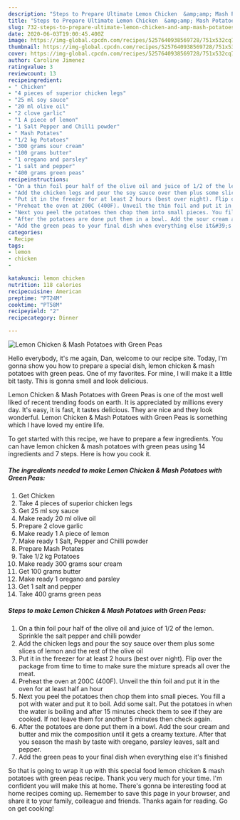 ```yaml
---
description: "Steps to Prepare Ultimate Lemon Chicken  &amp;amp; Mash Potatoes with Green Peas"
title: "Steps to Prepare Ultimate Lemon Chicken  &amp;amp; Mash Potatoes with Green Peas"
slug: 732-steps-to-prepare-ultimate-lemon-chicken-and-amp-mash-potatoes-with-green-peas
date: 2020-06-03T19:00:45.400Z
image: https://img-global.cpcdn.com/recipes/5257640938569728/751x532cq70/lemon-chicken-mash-potatoes-with-green-peas-recipe-main-photo.jpg
thumbnail: https://img-global.cpcdn.com/recipes/5257640938569728/751x532cq70/lemon-chicken-mash-potatoes-with-green-peas-recipe-main-photo.jpg
cover: https://img-global.cpcdn.com/recipes/5257640938569728/751x532cq70/lemon-chicken-mash-potatoes-with-green-peas-recipe-main-photo.jpg
author: Caroline Jimenez
ratingvalue: 3
reviewcount: 13
recipeingredient:
- " Chicken"
- "4 pieces of superior chicken legs"
- "25 ml soy sauce"
- "20 ml olive oil"
- "2 clove garlic"
- "1 A piece of lemon"
- "1 Salt Pepper and Chilli powder"
- " Mash Potates"
- "1/2 kg Potatoes"
- "300 grams sour cream"
- "100 grams butter"
- "1 oregano and parsley"
- "1 salt and pepper"
- "400 grams green peas"
recipeinstructions:
- "On a thin foil pour half of the olive oil and juice of 1/2 of the lemon. Sprinkle the salt pepper and chilli powder"
- "Add the chicken legs and pour the soy sauce over them plus some slices of lemon and the rest of the olive oil"
- "Put it in the freezer for at least 2 hours (best over night). Flip over the package from time to time to make sure the mixture spreads all over the meat."
- "Preheat the oven at 200C (400F). Unveil the thin foil and put it in the oven for at least half an hour"
- "Next you peel the potatoes then chop them into small pieces. You fill a pot with water and put it to boil. Add some salt. Put the potatoes in when the water is boiling and after 15 minutes check them to see if they are cooked. If not leave them for another 5 minutes then check again."
- "After the potatoes are done put them in a bowl. Add the sour cream and butter and mix the composition until it gets a creamy texture. After that you season the mash by taste with oregano, parsley leaves, salt and pepper."
- "Add the green peas to your final dish when everything else it&#39;s finished"
categories:
- Recipe
tags:
- lemon
- chicken
- 

katakunci: lemon chicken  
nutrition: 118 calories
recipecuisine: American
preptime: "PT24M"
cooktime: "PT58M"
recipeyield: "2"
recipecategory: Dinner

---
```



![Lemon Chicken  &amp; Mash Potatoes with Green Peas](https://img-global.cpcdn.com/recipes/5257640938569728/751x532cq70/lemon-chicken-mash-potatoes-with-green-peas-recipe-main-photo.jpg)

Hello everybody, it's me again, Dan, welcome to our recipe site. Today, I'm gonna show you how to prepare a special dish, lemon chicken  &amp; mash potatoes with green peas. One of my favorites. For mine, I will make it a little bit tasty. This is gonna smell and look delicious.



Lemon Chicken  &amp; Mash Potatoes with Green Peas is one of the most well liked of recent trending foods on earth. It is appreciated by millions every day. It's easy, it is fast, it tastes delicious. They are nice and they look wonderful. Lemon Chicken  &amp; Mash Potatoes with Green Peas is something which I have loved my entire life.


To get started with this recipe, we have to prepare a few ingredients. You can have lemon chicken  &amp; mash potatoes with green peas using 14 ingredients and 7 steps. Here is how you cook it.

<!--inarticleads1-->

##### The ingredients needed to make Lemon Chicken  &amp; Mash Potatoes with Green Peas:

1. Get  Chicken
1. Take 4 pieces of superior chicken legs
1. Get 25 ml soy sauce
1. Make ready 20 ml olive oil
1. Prepare 2 clove garlic
1. Make ready 1 A piece of lemon
1. Make ready 1 Salt, Pepper and Chilli powder
1. Prepare  Mash Potates
1. Take 1/2 kg Potatoes
1. Make ready 300 grams sour cream
1. Get 100 grams butter
1. Make ready 1 oregano and parsley
1. Get 1 salt and pepper
1. Take 400 grams green peas




<!--inarticleads2-->

##### Steps to make Lemon Chicken  &amp; Mash Potatoes with Green Peas:

1. On a thin foil pour half of the olive oil and juice of 1/2 of the lemon. Sprinkle the salt pepper and chilli powder
1. Add the chicken legs and pour the soy sauce over them plus some slices of lemon and the rest of the olive oil
1. Put it in the freezer for at least 2 hours (best over night). Flip over the package from time to time to make sure the mixture spreads all over the meat.
1. Preheat the oven at 200C (400F). Unveil the thin foil and put it in the oven for at least half an hour
1. Next you peel the potatoes then chop them into small pieces. You fill a pot with water and put it to boil. Add some salt. Put the potatoes in when the water is boiling and after 15 minutes check them to see if they are cooked. If not leave them for another 5 minutes then check again.
1. After the potatoes are done put them in a bowl. Add the sour cream and butter and mix the composition until it gets a creamy texture. After that you season the mash by taste with oregano, parsley leaves, salt and pepper.
1. Add the green peas to your final dish when everything else it&#39;s finished




So that is going to wrap it up with this special food lemon chicken  &amp; mash potatoes with green peas recipe. Thank you very much for your time. I'm confident you will make this at home. There's gonna be interesting food at home recipes coming up. Remember to save this page in your browser, and share it to your family, colleague and friends. Thanks again for reading. Go on get cooking!
